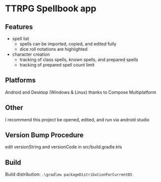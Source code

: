 # TTRPG Spellbook app

## Features
- spell list
  - spells can be imported, copied, and edited fully
  - dice roll notations are highlighted
- character creation
  - tracking of class spells, known spells, and prepared spells
  - tracking of prepared spell count limit

## Platforms
Android and Desktop (Windows & Linux) thanks to Compose Multiplatform

## Other
I recommend this project be opened, edited, and run via android studio

## Version Bump Procedure
edit versionString and versionCode in src/build.gradle.kts

## Build
Build distribution:
`.\gradlew packageDistributionForCurrentOS`
